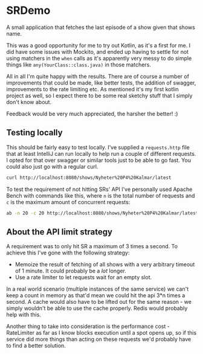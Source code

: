# SRDemo
A small application that fetches the last episode of a show given that shows name.

This was a good opportunity for me to try out Kotlin, as it's a first for me. I did have some issues with Mockito, and ended up having to settle for not using matchers in the `when` calls as it's apparently very messy to do simple things like `any(YourClass::class.java)` in those matchers.

All in all I'm quite happy with the results. There are of course a number of improvements that could be made, like better tests, the addition of swagger, improvements to the rate limiting etc. As mentioned it's my first kotlin project as well, so I expect there to be some real sketchy stuff that I simply don't know about.

Feedback would be very much appreciated, the harsher the better! :)

## Testing locally
This should be fairly easy to test locally. I've supplied a `requests.http` file that at least IntelliJ can run locally to help run a couple of different requests. I opted for that over swagger or similar tools just to be able to go fast. You could also just go with a regular curl.
```sh
curl http://localhost:8080/shows/Nyheter%20P4%20Kalmar/latest
```

To test the requirement of not hitting SRs' API I've personally used Apache Bench with commands like this, where `n` is the total number of requests and `c` is the maximum amount of concurrent requests:
```sh
ab -n 20 -c 20 http://localhost:8080/shows/Nyheter%20P4%20Kalmar/latest
```

## About the API limit strategy
A requirement was to only hit SR a maximum of 3 times a second. To achieve this I've gone with the following strategy:
 - Memoize the result of fetching of all shows with a very arbitrary timeout of 1 minute. It could probably be a _lot_ longer.
 - Use a rate limiter to let requests wait for an empty slot.

In a real world scenario (multiple instances of the same service) we can't keep a count in memory as that'd mean we could hit the api 3*n times a second. A cache would also have to be lifted out for the same reason - we simply wouldn't be able to use the cache properly. Redis would probably help with this.

Another thing to take into consideration is the performance cost - RateLimiter as far as I know blocks execution until a spot opens up, so if this service did more things than acting on these requests we'd probably have to find a better solution.
 